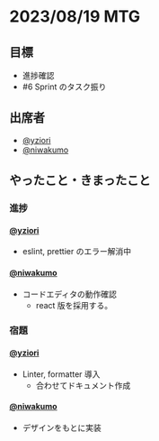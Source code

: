 # 2023/08/19 MTG

## 目標

- 進捗確認
- #6 Sprint のタスク振り

## 出席者

- [@yziori](https://github.com/yziori)
- [@niwakumo](https://github.com/niwakumo)

## やったこと・きまったこと

### 進捗

#### [@yziori](https://github.com/yziori)

- eslint, prettier のエラー解消中

#### [@niwakumo](https://github.com/niwakumo)

- コードエディタの動作確認
  - react 版を採用する。

### 宿題

#### [@yziori](https://github.com/yziori)

- Linter, formatter 導入
  - 合わせてドキュメント作成

#### [@niwakumo](https://github.com/niwakumo)

- デザインをもとに実装
